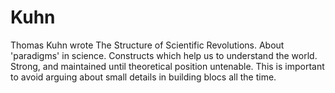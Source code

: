 # Kuhn

Thomas Kuhn wrote The Structure of Scientific Revolutions. About 'paradigms' in science. Constructs which help us to understand the world. Strong, and maintained until theoretical position untenable. This is important to avoid arguing about small details in building blocs all the time.
